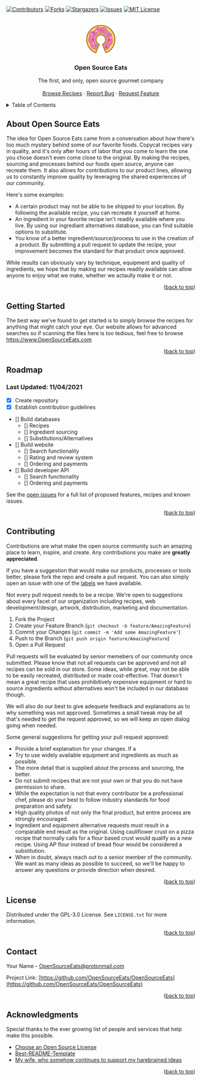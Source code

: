 <div id="top"></div>

<!-- PROJECT SHIELDS -->
[![Contributors][contributors-shield]][contributors-url]
[![Forks][forks-shield]][forks-url]
[![Stargazers][stars-shield]][stars-url]
[![Issues][issues-shield]][issues-url]
[![MIT License][license-shield]][license-url]



<!-- PROJECT LOGO -->
<br />
<div align="center">
  <a href="https://github.com/OpenSourceEats/OpenSourceEats/">
    <img src="Logos/OpenSourceEats.png" alt="Open Source Eats Logo" width="80" height="80">
  </a>

  <h3 align="center">Open Source Eats</h3>

  <p align="center">
    The first, and only, open source gourmet company 
    <br />
    <br />
    <a href="https://github.com/OpenSourceEats/OpenSourceEats/Recipes">Browse Recipes</a>
    ·
    <a href="https://github.com/OpenSourceEats/OpenSourceEats/issues">Report Bug</a>
    ·
    <a href="https://github.com/OpenSourceEats/OpenSourceEats/issues">Request Feature</a>
  </p>
</div>



<!-- TABLE OF CONTENTS -->
<details>
  <summary>Table of Contents</summary>
  <ol>
    <li>
      <a href="#about-open-source-eats">About Open Source Eats</a>
    </li>
    <li>
      <a href="#getting-started">Getting Started</a>
    </li>
    <li><a href="#roadmap">Roadmap</a></li>
    <li><a href="#contributing">Contributing</a></li>
    <li><a href="#license">License</a></li>
    <li><a href="#contact">Contact</a></li>
    <li><a href="#acknowledgments">Acknowledgments</a></li>
  </ol>
</details>



<!-- ABOUT THE PROJECT -->
## About Open Source Eats

The idea for Open Source Eats came from a conversation about how there's too much mystery behind some of our favorite foods. Copycat recipes vary in quality, and it's only after hours of labor that you come to learn the one you chose doesn't even come close to the original. By making the recipes, sourcing and processes behind our foods open source, anyone can recreate them. It also allows for contributions to our product lines, allowing us to constantly improve quality by leveraging the shared experiences of our community.


Here's some examples:
* A certain product may not be able to be shipped to your location. By following the available recipe, you can recreate it yourself at home.
* An ingredient in your favorite recipe isn't readily available where you live. By using our ingrediant alternatives database, you can find suitable options to substitute.
* You know of a better ingredient/source/process to use in the creation of a product. By submitting a pull request to update the recipe, your improvement becomes the standard for that product once approved.

While results can obviously vary by technique, equipment and quality of ingredients, we hope that by making our recipes readily available can allow anyone to enjoy what we make, whether we actaully make it or not. 

<p align="right">(<a href="#top">back to top</a>)</p>


<!-- GETTING STARTED -->
## Getting Started

The best way we've found to get started is to simply browse the recipes for anything that might catch your eye. Our website allows for advanced searches so if scanning the files here is too tedious, feel free to browse <a href="https://www.OpenSourceEats.com" target="_blank">https://www.OpenSourceEats.com</a>

<p align="right">(<a href="#top">back to top</a>)</p>


<!-- ROADMAP -->
## Roadmap
### Last Updated: 11/04/2021

- [x] Create repository
- [x] Establish contribution guidelines
- [] Build databases
    - [] Recipes
    - [] Ingredient sourcing
    - [] Substitutions/Alternatives
- [] Build website
    - [] Search functionality
    - [] Rating and review system
    - [] Ordering and payments
- [] Build developer API
    - [] Search functionality
    - [] Ordering and payments

See the [open issues](https://github.com/OpenSourceEats/OpenSourceEats/issues) for a full list of proposed features, recipes and known issues.

<p align="right">(<a href="#top">back to top</a>)</p>



<!-- CONTRIBUTING -->
## Contributing

Contributions are what make the open source community such an amazing place to learn, inspire, and create. Any contributions you make are **greatly appreciated**.

If you have a suggestion that would make our products, processes or tools better, please fork the repo and create a pull request. You can also simply open an issue with one of the <a href="https://github.com/OpenSourceEats/OpenSourceEats/labels" target="_blank">labels</a> we have available.

Not every pull request needs to be a recipe. We're open to suggestions about every facet of our organization including recipes, web development/design, artwork, distribution, marketing and documentation. 

1. Fork the Project
2. Create your Feature Branch (`git checkout -b feature/AmazingFeature`)
3. Commit your Changes (`git commit -m 'Add some AmazingFeature'`)
4. Push to the Branch (`git push origin feature/AmazingFeature`)
5. Open a Pull Request

Pull requests will be evaluated by senior memebers of our community once submitted. Please know that not all requests can be approved and not all recipes can be sold in our store. Some ideas, while great, may not be able to be easily recreated, distributed or made cost-effective. That doesn't mean a great recipe that uses prohibitively expensive equipment or hard to source ingredients without alternatives won't be included in our database though.

We will also do our best to give adequete feedback and explanations as to why something was not approved. Sometimes a small tweak may be all that's needed to get the request approved, so we will keep an open dialog going when needed.

Some general suggestions for getting your pull request approved:

* Provide a brief explanation for your changes. If a 
* Try to use widely available equipment and ingredients as much as possible.
* The more detail that is supplied about the process and sourcing, the better.
* Do not submit recipes that are not your own or that you do not have permission to share.
* While the expectation is not that every contributor be a professional chef, please do your best to follow industry standards for food preparation and safety.
* High quality photos of not only the final product, but entire process are strongly encouraged.
* Ingredient and equipment alternative requests must result in a comparable end result as the original. Using cauliflower crust on a pizza recipe that normally calls for a flour based crust would qualify as a new recipe. Using AP flour instead of bread flour would be considered a substitution.
* When in doubt, always reach out to a senior member of the community. We want as many ideas as possible to succeed, so we'll be happy to answer any questions or provide direction when desired.

<p align="right">(<a href="#top">back to top</a>)</p>



<!-- LICENSE -->
## License

Distributed under the GPL-3.0 License. See `LICENSE.txt` for more information.

<p align="right">(<a href="#top">back to top</a>)</p>



<!-- CONTACT -->
## Contact

Your Name - OpenSourceEats@protonmail.com

Project Link: [https://github.com/OpenSourceEats/OpenSourceEats](https://github.com/OpenSourceEats/OpenSourceEats)

<p align="right">(<a href="#top">back to top</a>)</p>



<!-- ACKNOWLEDGMENTS -->
## Acknowledgments

Special thanks to the ever growing list of people and services that help make this possible.

* [Choose an Open Source License](https://choosealicense.com)
* [Best-README-Template](https://github.com/othneildrew/Best-README-Template)
* [My wife, who somehow continues to support my harebrained ideas](https://giphy.com/gifs/wife-borat-my-t6cn3lRhDZtBjdAjKN)

<p align="right">(<a href="#top">back to top</a>)</p>



<!-- MARKDOWN LINKS & IMAGES -->
<!-- https://www.markdownguide.org/basic-syntax/#reference-style-links -->
[contributors-shield]: https://img.shields.io/github/contributors/OpenSourceEats/OpenSourceEats.svg?style=for-the-badge
[contributors-url]: https://github.com/OpenSourceEats/OpenSourceEats/graphs/contributors
[forks-shield]: https://img.shields.io/github/forks/OpenSourceEats/OpenSourceEats.svg?style=for-the-badge
[forks-url]: https://github.com/OpenSourceEats/OpenSourceEats/network/members
[stars-shield]: https://img.shields.io/github/stars/OpenSourceEats/OpenSourceEats.svg?style=for-the-badge
[stars-url]: https://github.com/OpenSourceEats/OpenSourceEats/stargazers
[issues-shield]: https://img.shields.io/github/issues/OpenSourceEats/OpenSourceEats.svg?style=for-the-badge
[issues-url]: https://github.com/OpenSourceEats/OpenSourceEats/issues
[license-shield]: https://img.shields.io/github/license/OpenSourceEats/OpenSourceEats.svg?style=for-the-badge
[license-url]: https://github.com/OpenSourceEats/OpenSourceEats/blob/master/LICENSE.txt